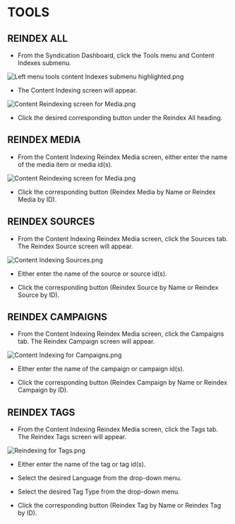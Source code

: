 # TOOLS

## REINDEX ALL

+ From the Syndication Dashboard, click the Tools menu and Content Indexes submenu.  

![Left menu tools content Indexes submenu highlighted.png](https://bitbucket.org/repo/X7nKza/images/2451491180-Left%20menu%20tools%20content%20Indexes%20submenu%20highlighted.png) 

+ The Content Indexing screen will appear.

![Content Reindexing screen for Media.png](https://bitbucket.org/repo/X7nKza/images/887727851-Content%20Reindexing%20screen%20for%20Media.png) 

+ Click the desired corresponding button under the Reindex All heading.

## REINDEX MEDIA

+ From the Content Indexing Reindex Media screen, either enter the name of the media item or media id(s).

![Content Reindexing screen for Media.png](https://bitbucket.org/repo/X7nKza/images/1613828305-Content%20Reindexing%20screen%20for%20Media.png)

+ Click the corresponding button (Reindex Media by Name or Reindex Media by ID).

## REINDEX SOURCES

+ From the Content Indexing Reindex Media screen, click the Sources tab.  The Reindex Source screen will appear.
 
![Content Indexing Sources.png](https://bitbucket.org/repo/X7nKza/images/1916916438-Content%20Indexing%20Sources.png)

+ Either enter the name of the source or source id(s).

+ Click the corresponding button (Reindex Source by Name or Reindex Source by ID).

## REINDEX CAMPAIGNS

+ From the Content Indexing Reindex Media screen, click the Campaigns tab.  The Reindex Campaign screen will appear.

![Content Indexing for Campaigns.png](https://bitbucket.org/repo/X7nKza/images/3756575334-Content%20Indexing%20for%20Campaigns.png)

+ Either enter the name of the campaign or campaign id(s).

+ Click the corresponding button (Reindex Campaign by Name or Reindex Campaign by ID).

## REINDEX TAGS

+ From the Content Indexing Reindex Media screen, click the Tags tab.  The Reindex Tags screen will appear.

![Reindexing for Tags.png](https://bitbucket.org/repo/X7nKza/images/3955500558-Reindexing%20for%20Tags.png)
 
+ Either enter the name of the tag or tag id(s).

+ Select the desired Language from the drop-down menu.

+ Select the desired Tag Type from the drop-down menu.

+ Click the corresponding button (Reindex Tag by Name or Reindex Tag by ID).
